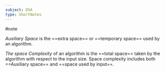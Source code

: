 ```yaml
---
subject: DSA
type: ShortNotes
---
```

#note 

_Auxiliary Space_ is the ==extra space== or ==temporary space== used by an algorithm.

_The space Complexity_ of an algorithm is the ==total space== taken by the algorithm with respect to the input size. Space complexity includes both ==Auxiliary space== and ==space used by input==.

